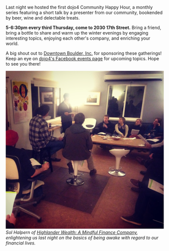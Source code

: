 Last night we hosted the first dojo4 Community Happy Hour, a monthly series featuring a short talk by a presenter from our community, bookended by beer, wine and delectable treats. 

**5-6:30pm every third Thursday, come to 2030 17th Street.**  Bring a friend, bring a bottle to share and warm up the winter evenings by engaging interesting topics, enjoying each other's company, and enriching your world.  

A big shout out to [Downtown Boulder, Inc.](http://www.boulderdowntown.com/) for sponsoring these gatherings!  Keep an eye on [dojo4's Facebook events page](https://www.facebook.com/pages/dojo4/109134865775715?sk=events) for upcoming topics.  Hope to see you there!

![image1.JPG](assets/b.jpeg) 
*Sol Halpern of [Highlander Wealth: A Mindful Finance Company](http://www.highlanderwealth.com/), enlightening us last night on the basics of being awake with regard to our financial lives.*

